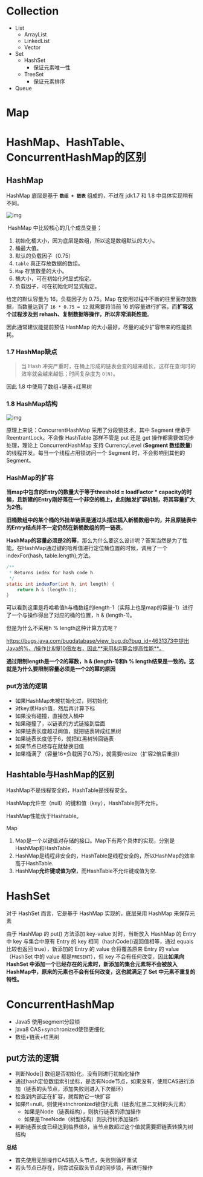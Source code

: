 # Collection

* List
  * ArrayList
  * LinkedList
  * Vector
* Set
  * HashSet
    * 保证元素唯一性
  * TreeSet
    * 保证元素排序
* Queue

# Map

# HashMap、HashTable、ConcurrentHashMap的区别

## HashMap

HashMap 底层是基于 **`数组 + 链表`** 组成的，不过在 jdk1.7 和 1.8 中具体实现稍有不同。

![img](https://i.loli.net/2019/05/08/5cd1d2be77958.jpg)

 HashMap 中比较核心的几个成员变量；

1. 初始化桶大小，因为底层是数组，所以这是数组默认的大小。
2. 桶最大值。
3. 默认的负载因子（0.75）
4. `table` 真正存放数据的数组。
5. `Map` 存放数量的大小。
6. 桶大小，可在初始化时显式指定。
7. 负载因子，可在初始化时显式指定。

给定的默认容量为 16，负载因子为 0.75。Map 在使用过程中不断的往里面存放数据，当数量达到了 `16 * 0.75 = 12` 就需要将当前 16 的容量进行扩容，而**扩容这个过程涉及到 rehash、复制数据等操作，所以非常消耗性能**。

因此通常建议能提前预估 HashMap 的大小最好，尽量的减少扩容带来的性能损耗。

### 1.7 HashMap缺点

> 当 Hash 冲突严重时，在桶上形成的链表会变的越来越长，这样在查询时的效率就会越来越低；时间复杂度为 `O(N)`。

因此 1.8 中使用了数组+链表+红黑树

###  1.8 HashMap结构

![img](https://i.loli.net/2019/05/08/5cd1d2c1c1cd7.jpg)

原理上来说：ConcurrentHashMap 采用了分段锁技术，其中 Segment 继承于 ReentrantLock。不会像 HashTable 那样不管是 put 还是 get 操作都需要做同步处理，理论上 ConcurrentHashMap 支持 CurrencyLevel (**Segment 数组数量**)的线程并发。每当一个线程占用锁访问一个 Segment 时，不会影响到其他的 Segment。

### HashMap的扩容

**当map中包含的Entry的数量大于等于threshold = loadFactor \* capacity的时候，且新建的Entry刚好落在一个非空的桶上，此刻触发扩容机制，将其容量扩大为2倍。**

**旧桶数组中的某个桶的外挂单链表是通过头插法插入新桶数组中的，并且原链表中的Entry结点并不一定仍然在新桶数组的同一链表**。

**HashMap的容量必须是2的幂**，那么为什么要这么设计呢？答案当然是为了性能。在HashMap通过键的哈希值进行定位桶位置的时候，调用了一个indexFor(hash, table.length);方法。

```java
/**
 * Returns index for hash code h.
 */
static int indexFor(int h, int length) {
    return h & (length-1);
}
```
可以看到这里是将哈希值h与桶数组的length-1（实际上也是map的容量-1）进行了一个与操作得出了对应的桶的位置，h & (length-1)。

但是为什么不采用h % length这种计算方式呢？

https://bugs.java.com/bugdatabase/view_bug.do?bug_id=4631373中提出Java的%、/操作比&慢10倍左右，因此**采用&运算会提高性能**。

**通过限制length是一个2的幂数，h & (length-1)和h % length结果是一致的。这就是为什么要限制容量必须是一个2的幂的原因**

### put方法的逻辑

* 如果HashMap未被初始化过，则初始化
* 对key求Hash值，然后再计算下标
* 如果没有碰撞，直接放入桶中
* 如果碰撞了，以链表的方式链接到后面
* 如果链表长度超过阀值，就把链表转成红黑树
* 如果链表长度低于6，就把红黑树转回链表
* 如果节点已经存在就替换旧值
* 如果桶满了（容量16*负载因子0.75），就需要resize（扩容2倍后重排）

## **Hashtable与HashMap的区别**

HashMap不是线程安全的，HashTable是线程安全。

HashMap允许空（null）的键和值（key），HashTable则不允许。

HashMap性能优于Hashtable。

Map

1. Map是一个以键值对存储的接口。Map下有两个具体的实现，分别是HashMap和HashTable.
2. HashMap是线程非安全的，HashTable是线程安全的，所以HashMap的效率高于HashTable.
3. HashMap**允许键或值为空**，而HashTable不允许键或值为空.



# HashSet

对于 HashSet 而言，它是基于 HashMap 实现的，底层采用 HashMap 来保存元素

由于 HashMap 的 put() 方法添加 key-value 对时，当新放入 HashMap 的 Entry 中 key 与集合中原有 Entry 的 key 相同（hashCode()返回值相等，通过 equals 比较也返回 true），新添加的 Entry 的 value 会将覆盖原来 Entry 的 value（HashSet 中的 value 都是`PRESENT`），但 key 不会有任何改变，因此**如果向 HashSet 中添加一个已经存在的元素时，新添加的集合元素将不会被放入 HashMap中，原来的元素也不会有任何改变，这也就满足了 Set 中元素不重复的特性。**

# ConcurrentHashMap

* Java5 使用segment分段锁
* java8 CAS+synchronized使锁更细化
* 数组+链表+红黑树

## put方法的逻辑

* 判断Node[] 数组是否初始化，没有则进行初始化操作
* 通过hash定位数组索引坐标，是否有Node节点，如果没有，使用CAS进行添加（链表的头节点，添加失败则进入下次循环）
* 检查到内部正在扩容，就帮助它一块扩容
* 如果f!=null，则使用stnchronized锁住f元素（链表/红黑二叉树的头元素）
  * 如果是Node（链表结构），则执行链表的添加操作
  * 如果是TreeNode（树型结构）则执行树添加操作
* 判断链表长度已经达到临界值8，当节点数超过这个值就需要把链表转换为树结构

**总结**

* 首先使用无锁操作CAS插入头节点，失败则循环重试
* 若头节点已存在，则尝试获取头节点的同步锁，再进行操作